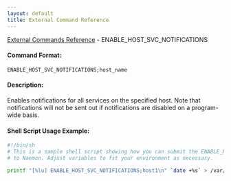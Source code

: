 ```yaml
---
layout: default
title: External Command Reference
---
```


<!--
************************************************
* AUTO GENERATED PAGE - USE ./update SCRIPT
************************************************
-->

<span class="glyphicon glyphicon-arrow-up"></span><a href="index.html"> External Commands Reference</a> - ENABLE_HOST_SVC_NOTIFICATIONS<br>

#### Command Format:

`ENABLE_HOST_SVC_NOTIFICATIONS;host_name`

#### Description:

Enables notifications for all services on the specified host. Note that notifications will not be sent out if notifications are disabled on a program-wide basis.

#### Shell Script Usage Example:

```sh
#!/bin/sh
# This is a sample shell script showing how you can submit the ENABLE_HOST_SVC_NOTIFICATIONS command
# to Naemon. Adjust variables to fit your environment as necessary.

printf "[%lu] ENABLE_HOST_SVC_NOTIFICATIONS;host1\n" `date +%s` > /var/lib/naemon/naemon.cmd
```
